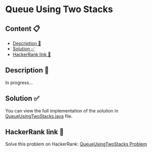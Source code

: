 # Queue Using Two Stacks

## Content 📋
- [Description 📃](#description-)
- [Solution ✅](#solution-)
- [HackerRank link 🔗](#hackerrank-link-)

## Description 📃
In progress...

## Solution ✅
You can view the full implementation of the solution in [QueueUsingTwoStacks.java](QueueUsingTwoStacks.java) file.

## HackerRank link 🔗
Solve this problem on HackerRank: [QueueUsingTwoStacks Problem](https://www.hackerrank.com/challenges/queue-using-two-stacks/problem)